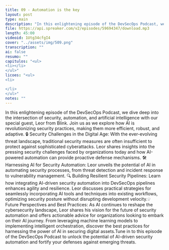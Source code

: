 ```yaml
---
title: 09 - Automation is the key
layout: post
type: main
description: "In this enlightening episode of the DevSecOps Podcast, we dive deep into the intersection of security, automation, and artificial intelligence with our special guest, Leor from Blink. Join us as we explore how AI is revolutionizing security practices, making them more efficient, robust, and adaptive. 🔒 Security Challenges in the Digital Age: With the ever-evolving threat landscape, traditional security measures are often insufficient to protect against sophisticated cyberattacks. Leor shares insights into the pressing security challenges faced by organizations today and how AI-powered automation can provide proactive defense mechanisms. 🛠️ Harnessing AI for Security Automation: Leor unveils the potential of AI in automating security processes, from threat detection and incident response to vulnerability management. 🔍 Building Resilient Security Pipelines: Learn how integrating AI-driven security automation into DevSecOps pipelines enhances agility and resilience. Leor discusses practical strategies for seamlessly incorporating AI tools and techniques into existing workflows, optimizing security posture without disrupting development velocity.💡 Future Perspectives and Best Practices: As AI continues to reshape the cybersecurity landscape, Leor shares his vision for the future of security automation and offers actionable advice for organizations looking to embark on their AI journey. From leveraging machine learning models to implementing intelligent orchestration, discover the best practices for harnessing the power of AI in securing digital assets.Tune in to this episode of the DevSecOps Podcast to unlock the potential of AI-driven security automation and fortify your defenses against emerging threats."
file: https://api.spreaker.com/v2/episodes/59694347/download.mp3
length: 45:00
videoid: 1Utg34cfgI4
cover: "../assets/img/509.png"
transcription: ""
ai: false
resumo: ""
capitulos: "<ul>
<li></li>
</ul>"
licoes: "<ul>
<li>

</li>
</ul>"
notes: ""
---
```


In this enlightening episode of the DevSecOps Podcast, we dive deep into the intersection of security, automation, and artificial intelligence with our special guest, Leor from Blink. Join us as we explore how AI is revolutionizing security practices, making them more efficient, robust, and adaptive. 🔒 Security Challenges in the Digital Age: With the ever-evolving threat landscape, traditional security measures are often insufficient to protect against sophisticated cyberattacks. Leor shares insights into the pressing security challenges faced by organizations today and how AI-powered automation can provide proactive defense mechanisms. 🛠️ Harnessing AI for Security Automation: Leor unveils the potential of AI in automating security processes, from threat detection and incident response to vulnerability management. 🔍 Building Resilient Security Pipelines: Learn how integrating AI-driven security automation into DevSecOps pipelines enhances agility and resilience. Leor discusses practical strategies for seamlessly incorporating AI tools and techniques into existing workflows, optimizing security posture without disrupting development velocity.💡 Future Perspectives and Best Practices: As AI continues to reshape the cybersecurity landscape, Leor shares his vision for the future of security automation and offers actionable advice for organizations looking to embark on their AI journey. From leveraging machine learning models to implementing intelligent orchestration, discover the best practices for harnessing the power of AI in securing digital assets.Tune in to this episode of the DevSecOps Podcast to unlock the potential of AI-driven security automation and fortify your defenses against emerging threats.